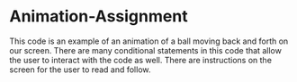 # Animation-Assignment

This code is an example of an animation of a ball moving back and forth on our screen. There are many conditional statements in this code that allow the user to interact with the code as well. There are instructions on the screen for the user to read and follow. 
